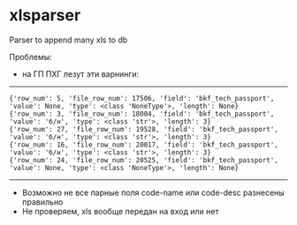# xlsparser
Parser to append many xls to db

Проблемы:

- на ГП ПХГ лезут эти варнинги:
****************************************************************************************************
```{'row_num': 6, 'file_row_num': 14507, 'field': 'bkf_tech_passport', 'value': None, 'type': <class 'NoneType'>, 'length': None}
{'row_num': 5, 'file_row_num': 17506, 'field': 'bkf_tech_passport', 'value': None, 'type': <class 'NoneType'>, 'length': None}
{'row_num': 3, 'file_row_num': 18004, 'field': 'bkf_tech_passport', 'value': 'б/н', 'type': <class 'str'>, 'length': 3}
{'row_num': 27, 'file_row_num': 19528, 'field': 'bkf_tech_passport', 'value': 'б/н', 'type': <class 'str'>, 'length': 3}
{'row_num': 16, 'file_row_num': 20017, 'field': 'bkf_tech_passport', 'value': 'б/н', 'type': <class 'str'>, 'length': 3}
{'row_num': 24, 'file_row_num': 20525, 'field': 'bkf_tech_passport', 'value': None, 'type': <class 'NoneType'>, 'length': None}
```

****************************************************************************************************
- Возможно не все парные поля code-name или code-desc разнесены правильно
- Не проверяем, xls вообще передан на вход или нет